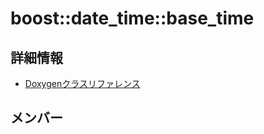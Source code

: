 # boost::date_time::base_time



## 詳細情報

- [Doxygenクラスリファレンス](https://lang-ship.com/reference/ESP32/latest/classboost_1_1date__time_1_1base__time.html)

## メンバー

